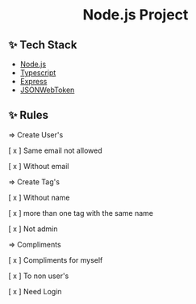 <h1 align="center">Node.js Project</h1>

## ✨ Tech Stack

- [Node.js](https://nodejs.org/en/)
- [Typescript](https://www.typescriptlang.org/)
- [Express](https://expressjs.com/pt-br/)
- [JSONWebToken](https://github.com/auth0/node-jsonwebtoken#readme)

## ✨ Rules

=> Create User's

[ x ] Same email not allowed

[ x ] Without email

=> Create Tag's

[ x ] Without name

[ x ] more than one tag with the same name

[ x ] Not admin

=> Compliments

[ x ] Compliments for myself

[ x ] To non user's

[ x ] Need Login
